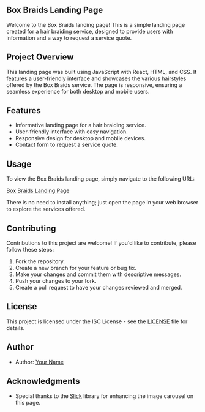 ## Box Braids Landing Page

Welcome to the Box Braids landing page! This is a simple landing page created for a hair braiding service, designed to provide users with information and a way to request a service quote.

## Project Overview

This landing page was built using JavaScript with React, HTML, and CSS. It features a user-friendly interface and showcases the various hairstyles offered by the Box Braids service. The page is responsive, ensuring a seamless experience for both desktop and mobile users.

## Features

- Informative landing page for a hair braiding service.
- User-friendly interface with easy navigation.
- Responsive design for desktop and mobile devices.
- Contact form to request a service quote.

## Usage

To view the Box Braids landing page, simply navigate to the following URL:

[Box Braids Landing Page](https://lijazilla.github.io/box-braids/build/)

There is no need to install anything; just open the page in your web browser to explore the services offered.

## Contributing

Contributions to this project are welcome! If you'd like to contribute, please follow these steps:

1. Fork the repository.
2. Create a new branch for your feature or bug fix.
3. Make your changes and commit them with descriptive messages.
4. Push your changes to your fork.
5. Create a pull request to have your changes reviewed and merged.

## License

This project is licensed under the ISC License - see the [LICENSE](LICENSE) file for details.

## Author

- Author: [Your Name](https://github.com/your-github-profile)

## Acknowledgments

- Special thanks to the [Slick](https://slick-carousel.netlify.app/) library for enhancing the image carousel on this page.
